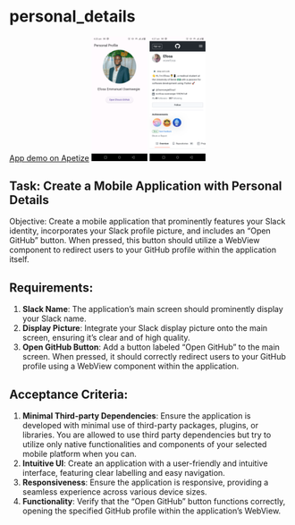 # personal_details

[App demo on Apetize](https://appetize.io/app/7duimm4ojjibgbuqrjib7fr7em?device=pixel7&osVersion=13.0&scale=75)
<img src="Screenshot_20230911-043517.png" alt="home screen" style="width:100px;"/>
<img src="Screenshot_20230911-043800.png" alt="github page" style="width:100px;"/>

## Task: Create a Mobile Application with Personal Details

Objective: Create a mobile application that prominently features your Slack identity, incorporates your Slack profile picture, and includes an “Open GitHub” button. When pressed, this button should utilize a WebView component to redirect users to your GitHub profile within the application itself.

## Requirements:
1. **Slack Name**: The application’s main screen should prominently display your Slack name.
2. **Display Picture**: Integrate your Slack display picture onto the main screen, ensuring it’s clear and of high quality.
3. **Open GitHub Button**: Add a button labeled “Open GitHub” to the main screen. When pressed, it should correctly redirect users to your GitHub profile using a WebView component within the application.

## Acceptance Criteria:
1. **Minimal Third-party Dependencies**: Ensure the application is developed with minimal use of third-party packages, plugins, or libraries. You are allowed to use third party dependencies but try to utilize only native functionalities and components of your selected mobile platform when you can.
2. **Intuitive UI**: Create an application with a user-friendly and intuitive interface, featuring clear labelling and easy navigation.
3. **Responsiveness**: Ensure the application is responsive, providing a seamless experience across various device sizes.
4. **Functionality**: Verify that the “Open GitHub” button functions correctly, opening the specified GitHub profile within the application’s WebView.



